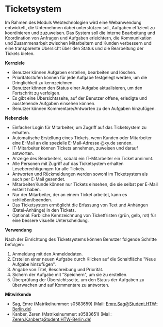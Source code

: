 # Ticketsystem

Im Rahmen des Moduls Webtechnologien wird eine Webanwendung entwickelt, die Unternehmen dabei unterstützen soll, Aufgaben effizient zu koordinieren und zuzuweisen. Das System soll die interne Bearbeitung und Koordination von Anfragen und Aufgaben erleichtern, die Kommunikation und Zusammenarbeit zwischen Mitarbeitern und Kunden verbessern und eine transparente Übersicht über den Status und die Bearbeitung der Tickets bieten.

<b>Kernziele</b>
- Benutzer können Aufgaben erstellen, bearbeiten und löschen.
-	Prioritätsstufen können für jede Aufgabe festgelegt werden, um die Dringlichkeit zu kennzeichnen.
-	Benutzer können den Status einer Aufgabe aktualisieren, um den Fortschritt zu verfolgen.
-	Es gibt eine Übersichtsseite, auf der Benutzer offene, erledigte und ausstehende Aufgaben einsehen können.
-	Benutzer können Kommentare/Antworten zu den Aufgaben hinzufügen.

<b>Nebenziele</b>
-	Einfacher Login für Mitarbeiter, um Zugriff auf das Ticketsystem zu erhalten.
-	Automatische Erstellung eines Tickets, wenn Kunden oder Mitarbeiter eine E-Mail an die spezielle E-Mail-Adresse @xy.de senden.
-	IT-Mitarbeiter können Tickets annehmen, zuweisen und darauf antworten.
-	Anzeige des Bearbeiters, sobald ein IT-Mitarbeiter ein Ticket annimmt.
-	Alle Personen mit Zugriff auf das Ticketsystem erhalten Leseberechtigungen für alle Tickets.
-	Antworten und Rückmeldungen werden sowohl im Ticketsystem als auch per E-Mail gesendet.
-	Mitarbeiter/Kunde können nur Tickets einsehen, die sie selbst per E-Mail erstellt haben.
-	Nur der Mitarbeiter, der an einem Ticket arbeitet, kann es schließen/beenden.
-	Das Ticketsystem ermöglicht die Erfassung von Text und Anhängen (Datei-Anhänge) in den Tickets.
-	Optional: Farbliche Kennzeichnung von Ticketfristen (grün, gelb, rot) für eine bessere visuelle Unterscheidung.

<b>Verwendung</b>

Nach der Einrichtung des Ticketsystems können Benutzer folgende Schritte befolgen:
1.	Anmeldung mit den Anmeldedaten.
2.	Erstellen einer neuen Aufgabe durch Klicken auf die Schaltfläche "Neue Aufgabe hinzufügen".
3.	Angabe von Titel, Beschreibung und Priorität.
4.	Sichern der Aufgabe mit "Speichern", um sie zu erstellen.
5.	Überprüfung der Übersichtsseite, um den Status der Aufgaben zu überwachen und auf Kommentare zu antworten.

<b>Mitwirkende</b>
- Sag, Emre (Matrikelnummer: s0583659) (Mail: Emre.Sag@Student.HTW-Berlin.de)
- Kanber, Zeren (Matrikelnummer: s0583651) (Mail: Zeren.Kanber@Student.HTW-Berlin.de)